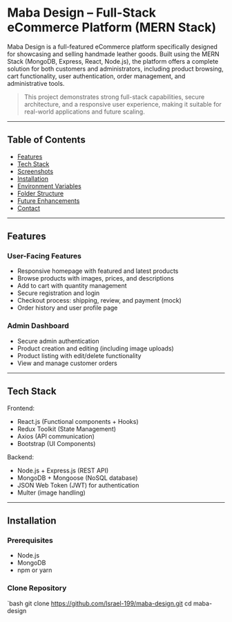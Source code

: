 # Maba Design – Full-Stack eCommerce Platform (MERN Stack)

Maba Design is a full-featured eCommerce platform specifically designed for showcasing and selling handmade leather goods. Built using the MERN Stack (MongoDB, Express, React, Node.js), the platform offers a complete solution for both customers and administrators, including product browsing, cart functionality, user authentication, order management, and administrative tools.

> This project demonstrates strong full-stack capabilities, secure architecture, and a responsive user experience, making it suitable for real-world applications and future scaling.

---

## Table of Contents

- [Features](#features)
- [Tech Stack](#tech-stack)
- [Screenshots](#screenshots)
- [Installation](#installation)
- [Environment Variables](#environment-variables)
- [Folder Structure](#folder-structure)
- [Future Enhancements](#future-enhancements)
- [Contact](#contact)

---

## Features

### User-Facing Features
- Responsive homepage with featured and latest products
- Browse products with images, prices, and descriptions
- Add to cart with quantity management
- Secure registration and login
- Checkout process: shipping, review, and payment (mock)
- Order history and user profile page

### Admin Dashboard
- Secure admin authentication
- Product creation and editing (including image uploads)
- Product listing with edit/delete functionality
- View and manage customer orders

---

## Tech Stack

Frontend:
- React.js (Functional components + Hooks)
- Redux Toolkit (State Management)
- Axios (API communication)
- Bootstrap (UI Components)

Backend:
- Node.js + Express.js (REST API)
- MongoDB + Mongoose (NoSQL database)
- JSON Web Token (JWT) for authentication
- Multer (image handling)

---




## Installation

### Prerequisites
- Node.js
- MongoDB
- npm or yarn

### Clone Repository
`bash
git clone https://github.com/Israel-199/maba-design.git
cd maba-design
